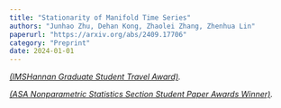 ```yaml
---
title: "Stationarity of Manifold Time Series"
authors: "Junhao Zhu, Dehan Kong, Zhaolei Zhang, Zhenhua Lin"
paperurl: "https://arxiv.org/abs/2409.17706"
category: "Preprint"
date: 2024-01-01
---
```


*[(IMS ​Hannan Graduate Student Travel Award)](https://imstat.org/ims-awards/ims-hannan-graduate-student-travel-award/).*

*[(ASA Nonparametric Statistics Section Student Paper Awards Winner)](https://community.amstat.org/nonparametricstatisticssection/paper-awards).*
